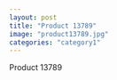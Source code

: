 ```yaml
---
layout: post
title: "Product 13789"
image: "product13789.jpg"
categories: "category1"
---
```

Product 13789
